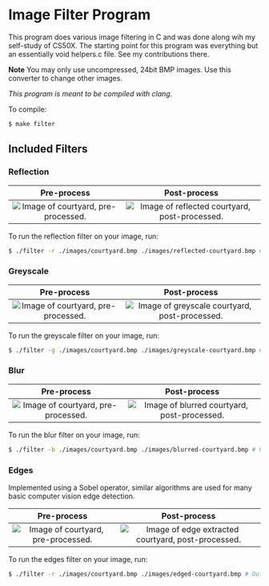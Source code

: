 # Image Filter Program

This program does various image filtering in C and was done along wih my self-study of CS50X. The starting point for this program was everything but an essentially void helpers.c file. See my contributions there.

**Note** You may only use uncompressed, 24bit BMP images. Use this converter to change other images.

*This program is meant to be compiled with clang.*

To compile:

```bash
$ make filter
```

## Included Filters

### Reflection

Pre-process            |  Post-process
:-------------------------:|:-------------------------:
![Image of courtyard, pre-processed.](https://github.com/pseamusmcdonald/cs50-programs/blob/main/projectMedia/courtyard.bmp) | ![Image of reflected courtyard, post-processed.](https://github.com/pseamusmcdonald/cs50-programs/blob/main/projectMedia/reflected-courtyard.bmp)

To run the reflection filter on your image, run:

```bash
$ ./filter -r ./images/courtyard.bmp ./images/reflected-courtyard.bmp # Output location
```

### Greyscale

Pre-process            |  Post-process
:-------------------------:|:-------------------------:
![Image of courtyard, pre-processed.](https://github.com/pseamusmcdonald/cs50-programs/blob/main/projectMedia/courtyard.bmp) | ![Image of greyscale courtyard, post-processed.](https://github.com/pseamusmcdonald/cs50-programs/blob/main/projectMedia/greyscale-courtyard.bmp)

To run the greyscale filter on your image, run:

```bash
$ ./filter -g ./images/courtyard.bmp ./images/greyscale-courtyard.bmp # Output location
```


### Blur

Pre-process            |  Post-process
:-------------------------:|:-------------------------:
![Image of courtyard, pre-processed.](https://github.com/pseamusmcdonald/cs50-programs/blob/main/projectMedia/courtyard.bmp) | ![Image of blurred courtyard, post-processed.](https://github.com/pseamusmcdonald/cs50-programs/blob/main/projectMedia/blurred-courtyard.bmp)

To run the blur filter on your image, run:

```bash
$ ./filter -b ./images/courtyard.bmp ./images/blurred-courtyard.bmp # Output location
```

### Edges

Implemented using a Sobel operator, similar algorithms are used for many basic computer vision edge detection.

Pre-process            |  Post-process
:-------------------------:|:-------------------------:
![Image of courtyard, pre-processed.](https://github.com/pseamusmcdonald/cs50-programs/blob/main/projectMedia/barb.bmp) | ![Image of edge extracted courtyard, post-processed.](https://github.com/pseamusmcdonald/cs50-programs/blob/main/projectMedia/barb-edged.bmp)


To run the edges filter on your image, run:

```bash
$ ./filter -r ./images/courtyard.bmp ./images/edged-courtyard.bmp # Output location
```